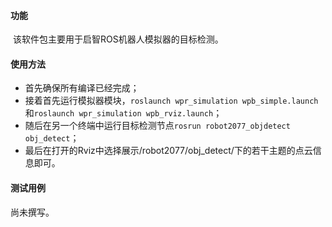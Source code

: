 #### 功能

​	该软件包主要用于启智ROS机器人模拟器的目标检测。

#### 使用方法

- 首先确保所有编译已经完成；
- 接着首先运行模拟器模块，`roslaunch wpr_simulation wpb_simple.launch`和`roslaunch wpr_simulation wpb_rviz.launch`；
- 随后在另一个终端中运行目标检测节点`rosrun robot2077_objdetect obj_detect`；
- 最后在打开的Rviz中选择展示/robot2077/obj_detect/下的若干主题的点云信息即可。

#### 测试用例

尚未撰写。
